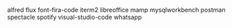 alfred
flux
font-fira-code
iterm2
libreoffice
mamp
mysqlworkbench
postman
spectacle
spotify
visual-studio-code
whatsapp
